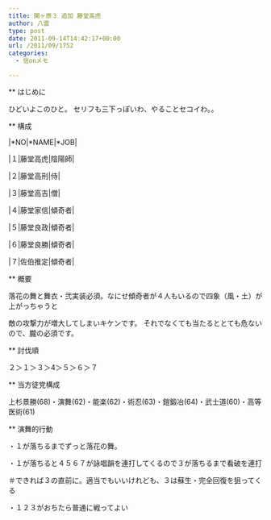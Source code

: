 ```yaml
---
title: 関ヶ原３ 追加 藤堂高虎
author: 八雲
type: post
date: 2011-09-14T14:42:17+00:00
url: /2011/09/1752
categories:
  - 信onメモ

---
```

** はじめに
  
ひどいよこのひと。 セリフも三下っぽいわ、やることセコイわ。。

** 構成
  
|\*NO|\*NAME|*JOB|
  
|１|藤堂高虎|陰陽師|
  
|２|藤堂高刑|侍|
  
|３|藤堂高吉|僧|
  
|４|藤堂家信|傾奇者|
  
|５|藤堂良政|傾奇者|
  
|６|藤堂良勝|傾奇者|
  
|７|佐伯推定|傾奇者|

** 概要
  
落花の舞と舞衣・弐実装必須。なにせ傾奇者が４人もいるので四象（風・土）が上がっちゃうと
  
敵の攻撃力が増大してしまいキケンです。 それでなくても当たるととても危ないので、朧の必須です。

** 討伐順
  
２＞１＞３＞4＞５＞６＞７

** 当方徒党構成
  
上杉景勝(68)・演舞(62)・能楽(62)・術忍(63)・鎧鍛冶(64)・武士道(60)・高等医術(61)

** 演舞的行動
  
・１が落ちるまでずっと落花の舞。
  
・１が落ちると４５６７が詠唱韻を連打してくるので３が落ちるまで看破を連打
  
＃できれば３の直前に。適当でもいいけれども、３は蘇生・完全回復を狙ってくる
  
・１２３がおちたら普通に戦ってよい
